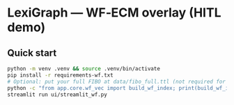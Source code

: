 # LexiGraph — WF‑ECM overlay (HITL demo)

## Quick start
```bash
python -m venv .venv && source .venv/bin/activate
pip install -r requirements-wf.txt
# Optional: put your full FIBO at data/fibo_full.ttl (not required for WF overlay)
python -c "from app.core.wf_vec import build_wf_index; print(build_wf_index())"
streamlit run ui/streamlit_wf.py
